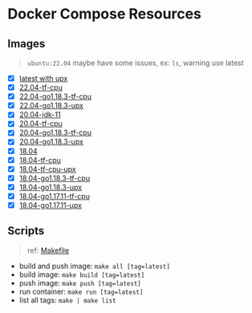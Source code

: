 # Docker Compose Resources

## Images

>`ubuntu:22.04` maybe have some issues, ex: `ls`, warning use latest

- [x] [latest with upx](./latest/Dockerfile)
- [x] [22.04-tf-cpu](./22.04-tf-cpu/Dockerfile)
- [x] [22.04-go1.18.3-tf-cpu](./22.04-go1.18.3-tf-cpu/Dockerfile)
- [x] [22.04-go1.18.3-upx](./22.04-go1.18.3-upx/Dockerfile)
- [x] [20.04-jdk-11](./20.04-jdk-11/Dockerfile)
- [x] [20.04-tf-cpu](./20.04-tf-cpu/Dockerfile)
- [x] [20.04-go1.18.3-tf-cpu](./20.04-go1.18.3-tf-cpu/Dockerfile)
- [x] [20.04-go1.18.3-upx](./20.04-go1.18.3-upx/Dockerfile)
- [x] [18.04](./18.04/Dockerfile)
- [x] [18.04-tf-cpu](./18.04-tf-cpu/Dockerfile)
- [x] [18.04-tf-cpu-upx](./18.04-tf-cpu-upx/Dockerfile)
- [x] [18.04-go1.18.3-tf-cpu](./18.04-go1.18.3-tf-cpu/Dockerfile)
- [x] [18.04-go1.18.3-upx](./18.04-go1.18.3-upx/Dockerfile)
- [x] [18.04-go1.17.11-tf-cpu](./18.04-go1.17.11-tf-cpu/Dockerfile)
- [x] [18.04-go1.17.11-upx](./18.04-go1.17.11-upx/Dockerfile)

## Scripts

>ref: [Makefile](./Makefile)

- build and push image: `make all [tag=latest]`
- build image: `make build [tag=latest]`
- push image: `make push [tag=latest]`
- run container: `make run [tag=latest]`
- list all tags: `make | make list`
